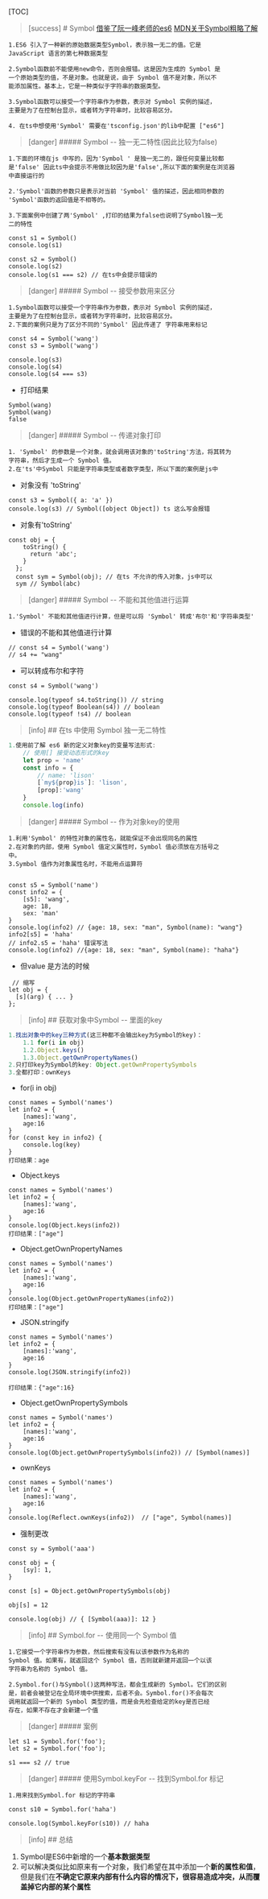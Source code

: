 [TOC]
>[success] # Symbol
[借鉴了阮一峰老师的es6](http://es6.ruanyifeng.com/#docs/symbol)
[MDN关于Symbol粗略了解](https://developer.mozilla.org/zh-CN/docs/Web/JavaScript/Reference/Global_Objects/Symbol)
~~~
1.ES6 引入了一种新的原始数据类型Symbol，表示独一无二的值。它是 
JavaScript 语言的第七种数据类型

2.Symbol函数前不能使用new命令，否则会报错。这是因为生成的 Symbol 是
一个原始类型的值，不是对象。也就是说，由于 Symbol 值不是对象，所以不
能添加属性。基本上，它是一种类似于字符串的数据类型。

3.Symbol函数可以接受一个字符串作为参数，表示对 Symbol 实例的描述，
主要是为了在控制台显示，或者转为字符串时，比较容易区分。

4. 在ts中想使用'Symbol' 需要在'tsconfig.json'的lib中配置 ["es6"]
~~~
>[danger] ##### Symbol -- 独一无二特性(因此比较为false)
~~~
1.下面的环境在js 中写的，因为'Symbol ' 是独一无二的，跟任何变量比较都
是'false' 因此ts中会提示不用做比较因为是'false',所以下面的案例是在浏览器
中直接运行的

2.'Symbol'函数的参数只是表示对当前 'Symbol' 值的描述，因此相同参数的
'Symbol'函数的返回值是不相等的。

3.下面案例中创建了两'Symbol' ,打印的结果为false也说明了Symbol独一无
二的特性
~~~
~~~
const s1 = Symbol()
console.log(s1)

const s2 = Symbol()
console.log(s2)
console.log(s1 === s2) // 在ts中会提示错误的
~~~
>[danger] ##### Symbol -- 接受参数用来区分
~~~
1.Symbol函数可以接受一个字符串作为参数，表示对 Symbol 实例的描述，
主要是为了在控制台显示，或者转为字符串时，比较容易区分。
2.下面的案例只是为了区分不同的'Symbol' 因此传递了 字符串用来标记
~~~
~~~
const s4 = Symbol('wang')
const s3 = Symbol('wang')

console.log(s3)
console.log(s4)
console.log(s4 === s3)
~~~
* 打印结果
~~~
Symbol(wang)
Symbol(wang)
false
~~~
>[danger] ##### Symbol -- 传递对象打印
~~~
1. 'Symbol' 的参数是一个对象，就会调用该对象的'toString'方法，将其转为
字符串，然后才生成一个 Symbol 值。
2.在'ts'中Symbol 只能是字符串类型或者数字类型，所以下面的案例是js中
~~~
* 对象没有 'toString'
~~~
const s3 = Symbol({ a: 'a' })
console.log(s3) // Symbol([object Object]) ts 这么写会报错
~~~
* 对象有'toString'
~~~
const obj = {
    toString() {
      return 'abc';
    }
  };
  const sym = Symbol(obj); // 在ts 不允许的传入对象，js中可以
  sym // Symbol(abc) 
~~~
>[danger] ##### Symbol -- 不能和其他值进行运算
~~~
1.'Symbol' 不能和其他值进行计算，但是可以将 'Symbol' 转成'布尔'和'字符串类型'
~~~
* 错误的不能和其他值进行计算
~~~
// const s4 = Symbol('wang')
// s4 += "wang"
~~~
* 可以转成布尔和字符
~~~
const s4 = Symbol('wang')

console.log(typeof s4.toString()) // string
console.log(typeof Boolean(s4)) // boolean
console.log(typeof !s4) // boolean
~~~
>[info] ## 在ts 中使用 Symbol 独一无二特性
~~~js
1.使用前了解 es6 新的定义对象key的变量写法形式:
    // 使用[] 接受动态形式的key
    let prop = 'name'
    const info = {
        // name: 'lison'
        [`my${prop}is`]: 'lison',
        [prop]:'wang'
    }
    console.log(info)
~~~
>[danger] ##### Symbol -- 作为对象key的使用
~~~
1.利用'Symbol' 的特性对象的属性名，就能保证不会出现同名的属性
2.在对象的内部，使用 Symbol 值定义属性时，Symbol 值必须放在方括号之
中。
3.Symbol 值作为对象属性名时，不能用点运算符
~~~
~~~

const s5 = Symbol('name')
const info2 = {
    [s5]: 'wang',
    age: 18,
    sex: 'man'
}
console.log(info2) // {age: 18, sex: "man", Symbol(name): "wang"}
info2[s5] = 'haha'
// info2.s5 = 'haha' 错误写法
console.log(info2) //{age: 18, sex: "man", Symbol(name): "haha"}

~~~
* 但value 是方法的时候
~~~
 // 缩写
let obj = {
  [s](arg) { ... }
};
~~~
>[info] ## 获取对象中Symbol -- 里面的key
~~~js
1.找出对象中的key三种方式(这三种都不会输出key为Symbol的key)：
    1.1 for(i in obj)
    1.2.Object.keys()
    1.3.Object.getOwnPropertyNames()
2.只打印key为Symbol的key: Object.getOwnPropertySymbols
3.全都打印：ownKeys
~~~
* for(i in obj)
~~~
const names = Symbol('names')
let info2 = {
    [names]:'wang',
    age:16
}
for (const key in info2) {
    console.log(key)
}
打印结果：age
~~~
* Object.keys
~~~
const names = Symbol('names')
let info2 = {
    [names]:'wang',
    age:16
}
console.log(Object.keys(info2))
打印结果：["age"]
~~~
* Object.getOwnPropertyNames
~~~
const names = Symbol('names')
let info2 = {
    [names]:'wang',
    age:16
}
console.log(Object.getOwnPropertyNames(info2))
打印结果：["age"]
~~~
* JSON.stringify
~~~
const names = Symbol('names')
let info2 = {
    [names]:'wang',
    age:16
}
console.log(JSON.stringify(info2))

打印结果：{"age":16}
~~~
* Object.getOwnPropertySymbols
~~~
const names = Symbol('names')
let info2 = {
    [names]:'wang',
    age:16
}
console.log(Object.getOwnPropertySymbols(info2)) // [Symbol(names)]
~~~
* ownKeys
~~~
const names = Symbol('names')
let info2 = {
    [names]:'wang',
    age:16
}
console.log(Reflect.ownKeys(info2))  // ["age", Symbol(names)]
~~~

* 强制更改
~~~
const sy = Symbol('aaa')

const obj = {
	[sy]: 1,
}

const [s] = Object.getOwnPropertySymbols(obj)

obj[s] = 12

console.log(obj) // { [Symbol(aaa)]: 12 }
~~~
>[info] ## Symbol.for -- 使用同一个 Symbol 值
~~~
1.它接受一个字符串作为参数，然后搜索有没有以该参数作为名称的 
Symbol 值。如果有，就返回这个 Symbol 值，否则就新建并返回一个以该
字符串为名称的 Symbol 值。

2.Symbol.for()与Symbol()这两种写法，都会生成新的 Symbol。它们的区别
是，前者会被登记在全局环境中供搜索，后者不会。Symbol.for()不会每次
调用就返回一个新的 Symbol 类型的值，而是会先检查给定的key是否已经
存在，如果不存在才会新建一个值
~~~
>[danger] ##### 案例
~~~
let s1 = Symbol.for('foo');
let s2 = Symbol.for('foo');

s1 === s2 // true
~~~
>[danger] ##### 使用Symbol.keyFor -- 找到Symbol.for 标记
~~~
1.用来找到Symbol.for 标记的字符串
~~~
~~~
const s10 = Symbol.for('haha')

console.log(Symbol.keyFor(s10)) // haha
~~~

>[info] ## 总结
1. Symbol是ES6中新增的一个**基本数据类型**
2. 可以解决类似比如原来有一个对象，我们希望在其中添加一个**新的属性和值**，但是我们在**不确定它原来内部有什么内容的情况下，很容易造成冲突，从而覆盖掉它内部的某个属性**